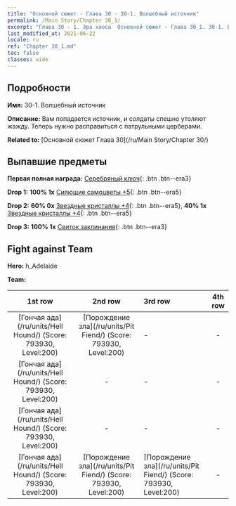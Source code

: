 ```yaml
---
title: "Основной сюжет - Глава 30 - 30-1. Волшебный источник"
permalink: /Main Story/Chapter 30_1/
excerpt: "Глава 30 - 1. Эра хаоса  Основной сюжет - Глава 30_1. 30-1. Волшебный источник"
last_modified_at: 2021-06-22
locale: ru
ref: "Chapter 30_1.md"
toc: false
classes: wide
---
```


## Подробности

 **Имя:** 30-1. Волшебный источник

 **Описание:** Вам попадается источник, и солдаты спешно утоляют жажду. Теперь нужно расправиться с патрульными церберами.

 **Related to:** [Основной сюжет Глава 30](/ru/Main Story/Chapter 30/)

## Выпавшие предметы

 **Первая полная награда:** [Серебряный ключ](/ItemsRU/con_693/){: .btn .btn--era3}

 **Drop 1:** **100% 1x** [Сияющие самоцветы +5](/ItemsRU/mat_100/){: .btn .btn--era5}

 **Drop 2:** **60% 0x** [Звездные кристаллы +4](/ItemsRU/mat_94/){: .btn .btn--era5}, **40% 1x** [Звездные кристаллы +4](/ItemsRU/mat_94/){: .btn .btn--era5}

 **Drop 3:** **100% 1x** [Свиток заклинания](/ItemsRU/con_694/){: .btn .btn--era3}


## Fight against Team
 **Hero:** h_Adelaide

 **Team:**


  | 1st row | 2nd row | 3rd row | 4th row |
  |:----:|:----:|:----|:----:|
  | [Гончая ада](/ru/units/Hell Hound/) (Score: 793930, Level:200)  | [Порождение зла](/ru/units/Pit Fiend/) (Score: 793930, Level:200)  | - | - |
  | [Гончая ада](/ru/units/Hell Hound/) (Score: 793930, Level:200)  | - | - | - |
  | [Гончая ада](/ru/units/Hell Hound/) (Score: 793930, Level:200)  | - | - | - |
  | [Гончая ада](/ru/units/Hell Hound/) (Score: 793930, Level:200)  | [Порождение зла](/ru/units/Pit Fiend/) (Score: 793930, Level:200)  | [Порождение зла](/ru/units/Pit Fiend/) (Score: 793930, Level:200)  | - |


